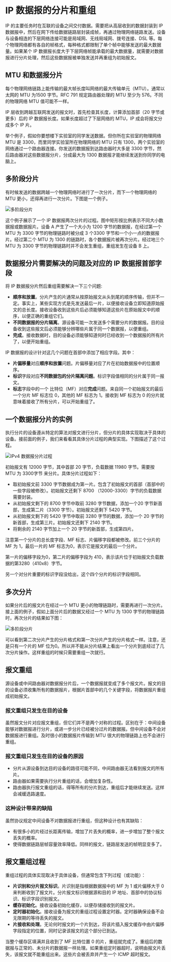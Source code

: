 # IP 数据报的分片和重组

IP 的主要任务时在互联的设备之间交付数据。需要把从高层收到的数据封装到 IP 数据报中，然后在网下传给数据链路层封装成帧，再通过物理网络链路发送。设备与设备相连的下层网络连接可能是局域网、无线局域网、拨号连接、DSL 等。每个物理网络都有各自的帧格式，每种格式都限制了单个帧中能够发送的最大数据量。如果某个 IP 数据报长度大于下层网络帧能承载的最大数据量，就需要对数据报进行分片处理，然后这些数据报被单独发送并再重组为初始报文。

## MTU 和数据报分片

每个物理网络链路上能传输的最大帧长度叫网络的最大传输单元（MTU）。通常以太网的 MTU 为1500 字节。RFC 791 规定路由器处理的 MTU 至少为 576。不同的物理网络 MTU 值可能不一样。

IP 层收到跨越互联网发送的报文时，首先检查其长度，计算添加首部（20 字节或更多）后的 IP 数据报长度。如果长度超过了下层网络的 MTU，IP 成会将报文分成多个 IP 片。

举个例子，假如你要想楼下实验室的同学发送数据。但你所在实验室的物理网络 MTU 是 3300，而里同学实验室所在物理网络的 MTU 只有 1300，两个实验室的网络通过一个路由器连接。你发送的数据报到达路由器时大多是 3300 字节，然后路由器对这些数据报分片，分成最大为 1300 数据报才能继续发送到你同学的电脑上。

## 多阶段分片

有时候发送的数据跨越一个物理网络时进行了一次分片，而下一个物理网络的 MTU 更小，还得再进行一次分片。下图是一个例子。

![多阶段分片](./.images/多阶段分片.jpg)

这个例子展示了一个 IP 数据报两次分片的过程。图中矩形按比例表示不同大小数据报或数据报片。设备 A 产生了一个大小为 1200 字节的数据报，在经过第一个 MTU 为 3300 字节的物理链路时被分成 3 个3300 字节和一个小一点的数据报片。经过第二个 MTU 为 1300 的链路时，各个数据报片被再次分片。经过地三个 MTU 为 3300 字节的物理链路时并不会发生重组，重组发生在设备 B 上。

## 数据报分片需要解决的问题及对应的 IP 数据报首部字段

将 IP 数据报分片然后重组需要解决一下三个问题:

-   **顺序和放置**。分片产生的片通常从按原始报文从头到尾的顺序传输，但并不一定。事实上，某些实现方式是先发送最后一片，以便接收设备立即知道原始报文的总长度。接收设备收到这些片后必须能够知道这些片在原始报文中的顺序，以便正确的重组它们。
-   **不同数据报的分片隔离**。源设备可能一次发送多个需要分片的数据报。目的设备收到这些报文后必须能够分辨哪些片属于同一个数据报，以便重组。
-   **完成**。接收数据时，目的设备必须能够知道何时已经收到一个数据报的所有片了，以便开始重组。


IP 数据报的设计针对这几个问题在首部中添加了相应字段。其中：

-   **片偏移量**对应**顺序和放置**问题。片偏移量对应了片在初始数据报中的位置顺序。
-   **标识**字段对应**不同数据包的分片隔离问题**。标识字段值相同的分片属于同一报文。
-   **标志**字段中的一个 比特位（MF）对应**完成**问题。来自同一个初始报文的最后一个分片 MF 标志位 0，其他的 MF 标志为 1。接收到 MF 标志为 0 的分片就意味着接收了所有分片，可以开始重组了。

## 一个数据报分片的实例

执行分片的设备遵从特定的算法对报文进行分片，但分片的具体实现取决于具体的设备。接前面的例子，我们来看看其具体分片过程的典型实现。下图描述了这个过程。

![IPv4 数据报分片过程](./.images/IPv4数据报分片过程.png)

初始报文有 12000 字节，其中首部 20 字节，负载数据 11980 字节。需要按 MTU 为 3300字节 来分片。具体分片过程如下：

-   取初始报文前 3300 字节数据成为第一片。包含了初始报文的首部（首部中的一些字段被修改）。初始报文还剩下 8700 （12000-3300）字节的负载数据需要封装。
-   从初始报文剩下的 8700 字节中取前 3280 字节数据，添加一个20 字节新首部，生成第二片（3300 字节）。初始报文还剩下 5420 字节。
-   从初始报文剩下的 5420 字节中取前 3280 字节的数据，添加一个 20 字节的新首部，生成第三片。初始报文还剩下 2140 字节。
-   将剩余的 2140 字节加上一个 20 字节的新首部，生成第四片。

注意第一个分片的总长度字段、MF 标志、片偏移字段都被修改。前三个分片的 MF 为 1，最后一片的 MF 标志为0，表示它是报文的最后一个分片。

第一片的偏移字段为0，第二片的偏移字段为 410，表示该片位于初始报文负载数据的第3280（410x8）字节。

另一个对分片重要的标识字段没给出，这个四个分片的标识字段相同。

## 多次分片

如果分片后的报文片在经过一个 MTU 更小的物理链路时，需要再进行一次分片。接上面的例子，假如上面分片后的数据又经过一个 MTU 为 1300 字节的物理链路时，再次分片的结果如下图：

![多阶段分片](./.images/多阶段分片.png)

可以看到第二次分片产生的分片格式和第一次分片产生的分片格式一样。注意，还是只有一个片的 MF 位为0。所以并不能从分片结果上看出一个分片到底经过了几次分片操作。这样重组的时候只需要重组一次就行。

## 报文重组

源设备或中间路由器对数据报分片后，一个数据报就变成了多个报文片。报文的目的设备必须收集所有的数据报片，根据片首部中的几个关键字段，将数据报片重组成初始报文。

### 报文重组只发生在目的设备

虽然报文分片对应报文重组，但它们并不是两个对称的过程。区别在于：中间设备能够对数据报进行分片，或进一步分片已经被分过片的数据报。但中间设备不会对数据报进行重组。及时很小的数据报片传输到 MTU 很大的物理链路上也不会进行重组。

### 报文重组只发生在目的设备的原因

-   分片从源设备到达目的设备的路径可能不同，中间路由器无法看到报文的所有片。
-   路由器如果需要执行分片重组的话，会增加复杂性。
-   路由器执行报文重组的话，得等所有的分片到达，重组后才能继续发送。这样会减缓选路速度。

### 这种设计带来的缺陷

虽然协议规定中间设备不对数据报进行重组，但这种设计也有其缺陷：

-   有很多小的片经过长距离传输，增加了片丢失的概率，进一步增加了整个报文丢失的概率。
-   使得数据链路层帧容量效率降低。同样的报文，链路层发送的帧明显变多了。

## 报文重组过程

重组过程的具体实现取决于具体设备，但通常包含下列过程（或功能）：

-   **片识别和分片报文标识**。片识别是指根据数据报中的 MF 为 1 或片偏移大于 0 来判断收到了报文片。分片报文标识根据源和目的 IP 地址、首部中的协议标识、标识字段识别报文。
-   **缓存初始化**。接收设备初始化缓存，以便存储接收到的报文片。
-   **定时器初始化**。接收设备为报文的重组过程设置定时器。定时器确保设备不会无限期的等待丢失的报文。
-   **片接收和处理**。无论何时报文的一个片到达，将该片插入报文缓存中由片偏移字段指定的位置，同时记录该报文的这个部分已到达。

当整个缓存区填满并且收到了 MF 比特位置 0 的片，重组就完成了。重组后的数据报与正常的、未分片的数据报一样处理。如果重组定时器超时，说明由报文片丢失，该报文就不能重组出来。这些片会被丢弃并产生一个 ICMP 超时报文。